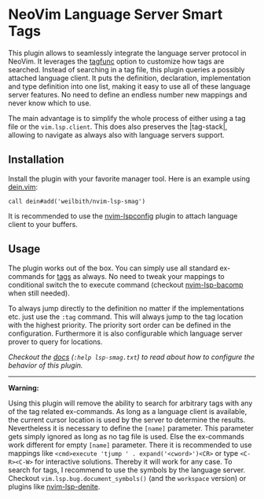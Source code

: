 # NeoVim Language Server Smart Tags

This plugin allows to seamlessly integrate the language server protocol in
NeoVim. It leverages the
[tagfunc](https://neovim.io/doc/user/options.html#'tagfunc') option to customize
how tags are searched. Instead of searching in a tag file, this plugin queries
a possibly attached language client. It puts the definition, declaration,
implementation and type definition into one list, making it easy to use all of
these language server features. No need to define an endless number new mappings
and never know which to use.

The main advantage is to simplify the whole process of either using a tag file or
the `vim.lsp.client`. This does also preserves the |tag-stack|, allowing to
navigate as always also with language servers support.

## Installation

Install the plugin with your favorite manager tool. Here is an example using
[dein.vim](https://github.com/Shougo/dein.vim):

```vim
call dein#add('weilbith/nvim-lsp-smag')
```

It is recommended to use the
[nvim-lspconfig](https://github.com/neovim/nvim-lspconfig) plugin to attach
language client to your buffers.

## Usage

The plugin works out of the box. You can simply use all standard ex-commands
for [tags](https://neovim.io/doc/user/tagsrch.html) as always. No need to tweak
your mappings to conditional switch the to execute command (checkout
[nvim-lsp-bacomp](https://github.com/weilbith/nvim-lsp-bacomp) when still
needed).

To always jump directly to the definition no matter if the implementations etc.
just use the `:tag` command. This will always jump to the tag location with the
highest priority. The priority sort order can be defined in the configuration.
Furthermore it is also configurable which language server prover to query for
locations.

_Checkout the
[docs](https://github.com/weilbith/nvim-lsp-smag/blob/master/doc/lsp_smag.txt)
(`:help lsp-smag.txt`) to read about how to configure the behavior of this
plugin._

---

**Warning:**

Using this plugin will remove the ability to search for arbitrary tags with any
of the tag related ex-commands. As long as a language client is available, the
current cursor location is used by the server to determine the results.
Nevertheless it is necessary to define the `[name]` parameter. This parameter
gets simply ignored as long as no tag file is used. Else the ex-commands work
different for empty `[name]` parameter. There it is recommended to use mappings
like `<cmd>execute 'tjump ' . expand('<cword>')<CR>` or type `<C-R><C-W>` for
interactive solutions. Thereby it will work for any case. To search for tags,
I recommend to use the symbols by the language server. Checkout
`vim.lsp.bug.document_symbols()` (and the `workspace` version) or plugins like
[nvim-lsp-denite](https://github.com/weilbith/nvim-lsp-denite).
